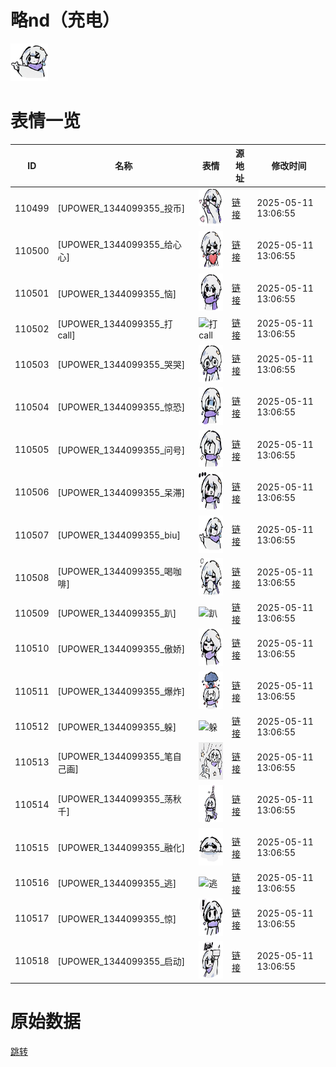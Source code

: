 # 略nd（充电）

<img src="./cover.png" height="60" alt="cover" />

# 表情一览

|ID|名称|表情|源地址|修改时间|
|----|----|----|----|----|
|110499|[UPOWER_1344099355_投币]|<img src="./pic/110499_%5BUPOWER_1344099355_投币%5D.png" height="60" alt="投币"/>|[链接](https://i0.hdslb.com/bfs/garb/ecb11eb888e29e2f39bbc08a6160a24612055a4c.png)|2025-05-11 13:06:55|
|110500|[UPOWER_1344099355_给心心]|<img src="./pic/110500_%5BUPOWER_1344099355_给心心%5D.png" height="60" alt="给心心"/>|[链接](https://i0.hdslb.com/bfs/garb/02bd0c6511593062e69bc0b0da862d65f33c54ff.png)|2025-05-11 13:06:55|
|110501|[UPOWER_1344099355_恼]|<img src="./pic/110501_%5BUPOWER_1344099355_恼%5D.png" height="60" alt="恼"/>|[链接](https://i0.hdslb.com/bfs/garb/6312cf6183fd8da61d30b96ab3a6836778fd5799.png)|2025-05-11 13:06:55|
|110502|[UPOWER_1344099355_打call]|<img src="./pic/110502_%5BUPOWER_1344099355_打call%5D.png" height="60" alt="打call"/>|[链接](https://i0.hdslb.com/bfs/garb/2e04b4666d5f160d691a3dc33157420a2f489b6c.png)|2025-05-11 13:06:55|
|110503|[UPOWER_1344099355_哭哭]|<img src="./pic/110503_%5BUPOWER_1344099355_哭哭%5D.png" height="60" alt="哭哭"/>|[链接](https://i0.hdslb.com/bfs/garb/bbba6ed076129e42553fddeabda9ed6f72d800c9.png)|2025-05-11 13:06:55|
|110504|[UPOWER_1344099355_惊恐]|<img src="./pic/110504_%5BUPOWER_1344099355_惊恐%5D.png" height="60" alt="惊恐"/>|[链接](https://i0.hdslb.com/bfs/garb/193005ae44fbc525f465f33632ec3cb7033f4c5b.png)|2025-05-11 13:06:55|
|110505|[UPOWER_1344099355_问号]|<img src="./pic/110505_%5BUPOWER_1344099355_问号%5D.png" height="60" alt="问号"/>|[链接](https://i0.hdslb.com/bfs/garb/53965d93c76b0ef2a72787fd9610d53790ce6270.png)|2025-05-11 13:06:55|
|110506|[UPOWER_1344099355_呆滞]|<img src="./pic/110506_%5BUPOWER_1344099355_呆滞%5D.png" height="60" alt="呆滞"/>|[链接](https://i0.hdslb.com/bfs/garb/a5d1f8f718d2df5dfe3273d7f50aff8351205b99.png)|2025-05-11 13:06:55|
|110507|[UPOWER_1344099355_biu]|<img src="./pic/110507_%5BUPOWER_1344099355_biu%5D.png" height="60" alt="biu"/>|[链接](https://i0.hdslb.com/bfs/garb/1582f8e32e7d9e32bc3db56d9368a350d16cbd46.png)|2025-05-11 13:06:55|
|110508|[UPOWER_1344099355_喝咖啡]|<img src="./pic/110508_%5BUPOWER_1344099355_喝咖啡%5D.png" height="60" alt="喝咖啡"/>|[链接](https://i0.hdslb.com/bfs/garb/1d6cc4a2c0b58b7ede01e23c82eab9ae40d2f3bd.png)|2025-05-11 13:06:55|
|110509|[UPOWER_1344099355_趴]|<img src="./pic/110509_%5BUPOWER_1344099355_趴%5D.png" height="60" alt="趴"/>|[链接](https://i0.hdslb.com/bfs/garb/5ff9bb520e28cd0b32534433b9dad0074cc5e257.png)|2025-05-11 13:06:55|
|110510|[UPOWER_1344099355_傲娇]|<img src="./pic/110510_%5BUPOWER_1344099355_傲娇%5D.png" height="60" alt="傲娇"/>|[链接](https://i0.hdslb.com/bfs/garb/476987061fe7bcb124caa7bbf5759554f242055d.png)|2025-05-11 13:06:55|
|110511|[UPOWER_1344099355_爆炸]|<img src="./pic/110511_%5BUPOWER_1344099355_爆炸%5D.png" height="60" alt="爆炸"/>|[链接](https://i0.hdslb.com/bfs/garb/21fe7e2c0d89c7e0b8ba34a58b0a87d672ed4ca5.png)|2025-05-11 13:06:55|
|110512|[UPOWER_1344099355_躲]|<img src="./pic/110512_%5BUPOWER_1344099355_躲%5D.png" height="60" alt="躲"/>|[链接](https://i0.hdslb.com/bfs/garb/c4f9af09e6e07768ffefb24a59592f5ba46b402c.png)|2025-05-11 13:06:55|
|110513|[UPOWER_1344099355_笔自己画]|<img src="./pic/110513_%5BUPOWER_1344099355_笔自己画%5D.png" height="60" alt="笔自己画"/>|[链接](https://i0.hdslb.com/bfs/garb/bbd3b3f6a45cc71d3cfe079d168a5e930263479c.png)|2025-05-11 13:06:55|
|110514|[UPOWER_1344099355_荡秋千]|<img src="./pic/110514_%5BUPOWER_1344099355_荡秋千%5D.png" height="60" alt="荡秋千"/>|[链接](https://i0.hdslb.com/bfs/garb/262c593b872c6edebe54f972d545fa4b6483637a.png)|2025-05-11 13:06:55|
|110515|[UPOWER_1344099355_融化]|<img src="./pic/110515_%5BUPOWER_1344099355_融化%5D.png" height="60" alt="融化"/>|[链接](https://i0.hdslb.com/bfs/garb/bc9907026c18775a857538b89255bb6fafe159e0.png)|2025-05-11 13:06:55|
|110516|[UPOWER_1344099355_逃]|<img src="./pic/110516_%5BUPOWER_1344099355_逃%5D.png" height="60" alt="逃"/>|[链接](https://i0.hdslb.com/bfs/garb/ea606e0d78a6a8138d7918872b9ddf353ab367a5.png)|2025-05-11 13:06:55|
|110517|[UPOWER_1344099355_惊]|<img src="./pic/110517_%5BUPOWER_1344099355_惊%5D.png" height="60" alt="惊"/>|[链接](https://i0.hdslb.com/bfs/garb/76af5257d30739444c4f5e63c9c9dabc62d7ca64.png)|2025-05-11 13:06:55|
|110518|[UPOWER_1344099355_启动]|<img src="./pic/110518_%5BUPOWER_1344099355_启动%5D.png" height="60" alt="启动"/>|[链接](https://i0.hdslb.com/bfs/garb/efd8c8178373a6a52c8998c482e78a91f09e7983.png)|2025-05-11 13:06:55|

# 原始数据

[跳转](./raw.json)

